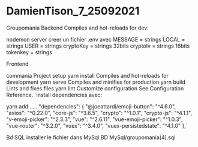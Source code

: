 # DamienTison_7_25092021
Groupomania
Backend Compiles and hot-reloads for dev:

nodemon server
creer un fichier .env avec MESSAGE = strings LOCAL = strings USER = strings cryptoKey = strings 32bits cryptoIv = strings 16bits tokenkey = strings

Frontend

commania
Project setup
yarn install
Compiles and hot-reloads for development
yarn serve
Compiles and minifies for production
yarn build
Lints and fixes files
yarn lint
Customize configuration
See Configuration Reference. `install dependencies avec:

yarn add .....
"dependencies": { "@joeattardi/emoji-button": "^4.6.0", "axios": "^0.22.0", "core-js": "^3.6.5", "crypto": "^1.0.1", "crypto-js": "^4.1.1", "v-emoji-picker": "^2.3.3", "vue": "^2.6.11", "vue-emoji-picker": "^1.0.3", "vue-router": "^3.2.0", "vuex": "^3.4.0", "vuex-persistedstate": "^4.1.0" },`

Bd SQL installer le fichier dans MySql:BD MySql/groupomania(4).sql
